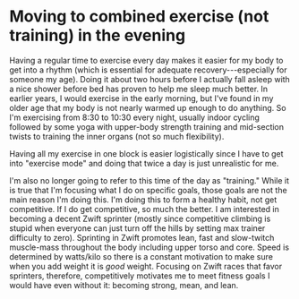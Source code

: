 # Moving to combined exercise (not training) in the evening

Having a regular time to exercise every day makes it easier for my body to get into a rhythm (which is essential for adequate recovery---especially for someone my age). Doing it about two hours before I actually fall asleep with a nice shower before bed has proven to help me sleep much better. In earlier years, I would exercise in the early morning, but I've found in my older age that my body is not nearly warmed up enough to do anything. So I'm exercising from 8:30 to 10:30 every night, usually indoor cycling followed by some yoga with upper-body strength training and mid-section twists to training the inner organs (not so much flexibility).

Having all my exercise in one block is easier logistically since I have to get into "exercise mode" and doing that twice a day is just unrealistic for me.

I'm also no longer going to refer to this time of the day as "training." While it is true that I'm focusing what I do on specific goals, those goals are not the main reason I'm doing this. I'm doing this to form a healthy habit, not get competitive. If I do get competitive, so much the better. I am interested in becoming a decent Zwift sprinter (mostly since competitive climbing is stupid when everyone can just turn off the hills by setting max trainer difficulty to zero). Sprinting in Zwift promotes lean, fast and slow-twitch muscle-mass throughout the body including upper torso and core. Speed is determined by watts/kilo so there is a constant motivation to make sure when you add weight it is *good* weight. Focusing on Zwift races that favor sprinters, therefore, competitively motivates me to meet fitness goals I would have even without it: becoming strong, mean, and lean.
